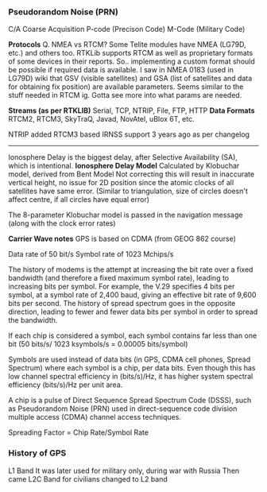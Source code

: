 ### Pseudorandom Noise (PRN)
C/A Coarse Acquisition
P-code (Precison Code)
M-Code (Military Code)

**Protocols**
Q. NMEA vs RTCM?
Some Telite modules have NMEA (LG79D, etc.) and others too. RTKLib supports RTCM as well as proprietary formats of some devices in their reports. So.. implementing a custom format should be possible if required data is available. I saw in NMEA 0183 (used in LG79D) wiki that GSV (visible satellites) and GSA (list of satellites and data for obtaining fix position) are available parameters. Seems similar to the stuff needed in RTCM ig. Gotta see more into what params are needed.

**Streams (as per RTKLIB)**
Serial, TCP, NTRIP, File, FTP, HTTP
**Data Formats**
RTCM2, RTCM3, SkyTraQ, Javad, NovAtel, uBlox 6T, etc.

NTRIP added RTCM3 based IRNSS support 3 years ago as per changelog

---
Ionosphere Delay is the biggest delay, after Selective Availability (SA), which is intentional.
**Ionosphere Delay Model**
Calculated by Klobuchar model, derived from Bent Model
Not correcting this will result in inaccurate vertical height, no issue for 2D position since the atomic clocks of all satellites have same error.
(Similar to triangulation, size of circles doesn't affect centre, if all circles have equal error)

The 8-parameter Klobuchar model is passed in the navigation message
(along with the clock error rates)

**Carrier Wave notes**
GPS is based on CDMA (from GEOG 862 course)

Data rate of 50 bit/s
Symbol rate of 1023 Mchips/s

The history of modems is the attempt at increasing the bit rate over a fixed bandwidth (and therefore a fixed maximum symbol rate), leading to increasing bits per symbol. For example, the V.29 specifies 4 bits per symbol, at a symbol rate of 2,400 baud, giving an effective bit rate of 9,600 bits per second. The history of spread spectrum goes in the opposite direction, leading to fewer and fewer data bits per symbol in order to spread the bandwidth.

If each chip is considered a symbol, each symbol contains far less than one bit (50 bits/s/ 1023 ksymbols/s = 0.00005 bits/symbol)

Symbols are used instead of data bits (in GPS, CDMA cell phones, Spread Spectrum) where each symbol is a chip, per data bits. Even though this has low channel spectral efficiency in (bits/s)/Hz, it has higher system spectral efficiency (bits/s)/Hz per unit area.

A chip is a pulse of Direct Sequence Spread Spectrum Code (DSSS), such as Pseudorandom Noise (PRN) used in direct-sequence code division multiple access (CDMA) channel access techniques.

Spreading Factor = Chip Rate/Symbol Rate

### History of GPS
L1 Band
It was later used for military only, during war with Russia
Then came L2C Band for civilians
changed to L2 band